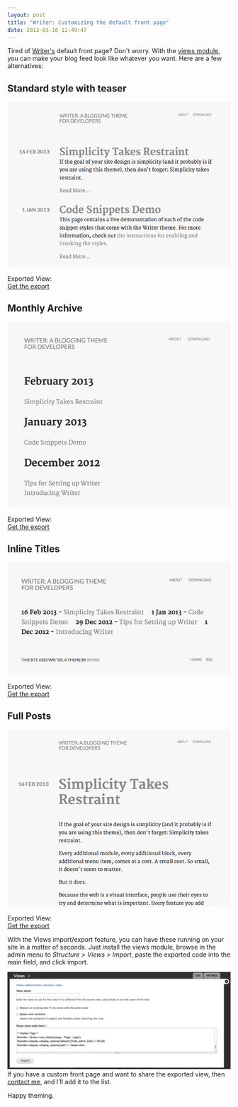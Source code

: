 ```yaml
---
layout: post
title: "Writer: Customizing the default front page"
date: 2013-03-16 12:49:47
---
```


Tired of [Writer's](http://drupal.org/project/writer) default front page? Don't worry. With the <a href="http://drupal.org/project/views" target="_blank">views module</a>, you can make your blog feed look like whatever you want. Here are a few alternatives:

## Standard style with teaser

<div class="clearfix">
  <p class="fp-imagep">
    <img src="/assets/images/teaser-view.png" alt="Standard with teaser thumbnail" class="fp-img" />
  </p>

  <div class="fp-links">    
    <p>
      Exported View:<br /><a href="/assets/documents/standard_with_teaser.txt">Get the export</a>
    </p>
  </div>
</div>

## Monthly Archive

<div class="clearfix">
  <p class="fp-imagep">
    <img src="/assets/images/monthly-archive.png" alt="Monthly archive thumbnail" class="fp-img" />
  </p>

  <div class="fp-links">
    <p>
      Exported View:<br /><a href="/assets/documents/titles_by_month.txt">Get the export</a>
    </p>
  </div>
</div>

## Inline Titles

<div class="clearfix">
  <p class="fp-imagep">
    <img src="/assets/images/inline-titles.png" alt="Inline titles thumbnail" class="fp-img" />
  </p>

  <div class="fp-links">
    <p>
      Exported View:<br /><a href="/assets/documents/inline_titles.txt" target="_blank">Get the export</a>
    </p>
  </div>
</div>

## Full Posts

<div class="clearfix">
  <p class="fp-imagep">
    <img src="/assets/images/full-posts.png" alt="Inline titles thumbnail" class="fp-img" />
  </p>

  <div class="fp-links">
    <p>
      Exported View:<br /><a href="/assets/documents/full_posts.txt" target="_blank">Get the export</a>
    </p>
  </div>
</div>


With the Views import/export feature, you can have these running on your site in a matter of seconds. Just install the views module, browse in the admin menu to *Structure > Views > Import*, paste the exported code into the main field, and click import.

![Screenshot of views import screen.][1]
If you have a custom front page and want to share the exported view, then [contact me][2], and I'll add it to the list.

 [1]: /assets/images/import_screen.png
 [2]: http://bryanbraun.com/contact

Happy theming.
